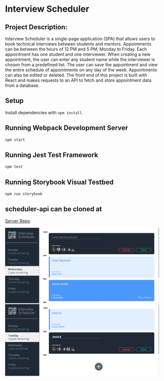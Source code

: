# Interview Scheduler

## Project Description:

Interview Scheduler is a single-page application (SPA) that allows users to book technical interviews between students and mentors. Appointments can be between the hours of 12 PM and 5 PM, Monday to Friday. Each appointment has one student and one interviewer. When creating a new appointment, the user can enter any student name while the interviewer is chosen from a predefined list. The user can save the appointment and view the entire schedule of appointments on any day of the week. Appointments can also be edited or deleted. The front end of this project is built with React and makes requests to an API to fetch and store appointment data from a database.

## Setup

Install dependencies with `npm install`.

## Running Webpack Development Server

```sh
npm start
```

## Running Jest Test Framework

```sh
npm test
```

## Running Storybook Visual Testbed

```sh
npm run storybook
```
## scheduler-api can be cloned at 

[Server Repo](https://github.com/JhanviShah1/Scheduler-api)


!["Screenshot of Appointment form"](doc/Appointment-form-schedular-app.png)
!["Screenshot of Adding a new appointment"](doc/Adding-appointment-schedular-app.png)
